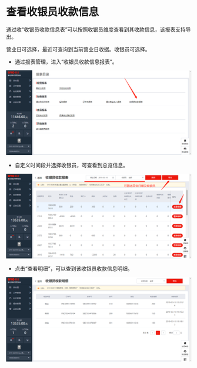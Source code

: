 # 查看收银员收款信息

通过收“收银员收款信息表”可以按照收银员维度查看到其收款信息，该报表支持导出。

营业日可选择，最近可查询到当前营业日收据。收银员可选择。

* 通过报表管理，进入“收银员收款信息报表”。

![](../../../.gitbook/assets/image%20%28417%29.png)

* 自定义时间段并选择收银员，可查看到总览信息。

![](../../../.gitbook/assets/image%20%28471%29.png)

* 点击“查看明细”，可以查到该收银员收款信息明细。

![](../../../.gitbook/assets/image%20%28338%29.png)

